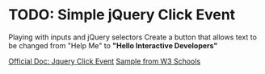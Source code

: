 # TODO: Simple jQuery Click Event 

Playing with inputs and jQuery selectors
Create a button that allows text to be changed from "Help Me" to **"Hello Interactive Developers"**

[Official Doc: Jquery Click Event](https://api.jquery.com/click/)
[Sample from W3 Schools](https://www.w3schools.com/jquery/event_click.asp)